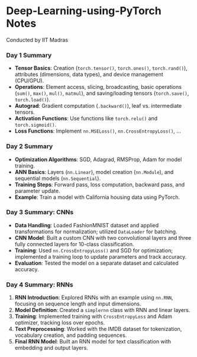 # Deep-Learning-using-PyTorch Notes
Conducted by IIT Madras
### Day 1 Summary

- **Tensor Basics**: Creation (`torch.tensor()`, `torch.ones()`, `torch.rand()`), attributes (dimensions, data types), and device management (CPU/GPU).
- **Operations**: Element access, slicing, broadcasting, basic operations (`sum()`, `max()`, `mul()`, `matmul`), and saving/loading tensors (`torch.save()`, `torch.load()`).
- **Autograd**: Gradient computation (`.backward()`), leaf vs. intermediate tensors.
- **Activation Functions**: Use functions like `torch.relu()` and `torch.sigmoid()`.
- **Loss Functions**: Implement `nn.MSELoss()`, `nn.CrossEntropyLoss()`, ...

### Day 2 Summary

- **Optimization Algorithms**: SGD, Adagrad, RMSProp, Adam for model training.
- **ANN Basics**: Layers (`nn.Linear`), model creation (`nn.Module`), and sequential models (`nn.Sequential`).
- **Training Steps**: Forward pass, loss computation, backward pass, and parameter update.
- **Example**: Train a model with California housing data using PyTorch.

### Day 3 Summary: CNNs
- **Data Handling**: Loaded FashionMNIST dataset and applied transformations for normalization; utilized `DataLoader` for batching.
- **CNN Model**: Built a custom CNN with two convolutional layers and three fully connected layers for 10-class classification.
- **Training**: Used `nn.CrossEntropyLoss()` and SGD for optimization; implemented a training loop to update parameters and track accuracy.
- **Evaluation**: Tested the model on a separate dataset and calculated accuracy.

### Day 4 Summary: RNNs

1. **RNN Introduction**: Explored RNNs with an example using `nn.RNN`, focusing on sequence length and input dimensions.
2. **Model Definition**: Created a `simplernn` class with RNN and linear layers.
3. **Training**: Implemented training with `CrossEntropyLoss` and Adam optimizer, tracking loss over epochs.
4. **Text Preprocessing**: Worked with the IMDB dataset for tokenization, vocabulary creation, and padding sequences.
5. **Final RNN Model**: Built an RNN model for text classification with embedding and output layers.
